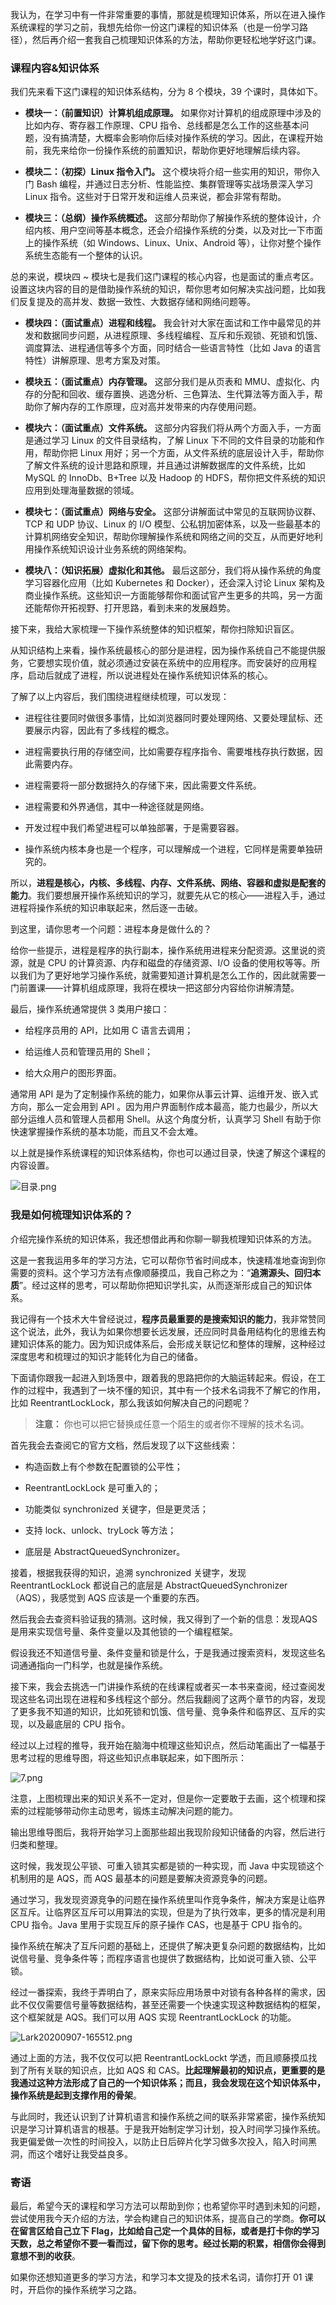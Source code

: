 <p data-nodeid="1990" class="">我认为，在学习中有一件非常重要的事情，那就是梳理知识体系，所以在进入操作系统课程的学习之前，我想先给你一份这门课程的知识体系（也是一份学习路径），然后再介绍一套我自己梳理知识体系的方法，帮助你更轻松地学好这门课。</p>
<h3 data-nodeid="1991">课程内容&amp;知识体系</h3>
<p data-nodeid="1992">我们先来看下这门课程的知识体系结构，分为 8 个模块，39 个课时，具体如下。</p>
<ul data-nodeid="1993">
<li data-nodeid="1994">
<p data-nodeid="1995"><strong data-nodeid="2088">模块一：（前置知识）计算机组成原理。</strong> 如果你对计算机的组成原理中涉及的比如内存、寄存器工作原理、CPU 指令、总线都是怎么工作的这些基本问题，没有搞清楚，大概率会影响你后续对操作系统的学习。因此，在课程开始前，我先来给你一份操作系统的前置知识，帮助你更好地理解后续内容。</p>
</li>
<li data-nodeid="1996">
<p data-nodeid="1997"><strong data-nodeid="2093">模块二：（初探）Linux 指令入门。</strong> 这个模块将介绍一些实用的知识，带你入门 Bash 编程，并通过日志分析、性能监控、集群管理等实战场景深入学习 Linux 指令。这些对于日常开发和运维人员来说，都会非常有帮助。</p>
</li>
<li data-nodeid="1998">
<p data-nodeid="1999"><strong data-nodeid="2098">模块三：（总纲）操作系统概述。</strong> 这部分帮助你了解操作系统的整体设计，介绍内核、用户空间等基本概念，还会介绍操作系统的分类，以及对比一下市面上的操作系统（如 Windows、Linux、Unix、Android 等），让你对整个操作系统生态能有一个整体的认识。</p>
</li>
</ul>
<p data-nodeid="2000">总的来说，模块四 ~ 模块七是我们这门课程的核心内容，也是面试的重点考区。设置这块内容的目的是借助操作系统的知识，帮你思考如何解决实战问题，比如我们反复提及的高并发、数据一致性、大数据存储和网络问题等。</p>
<ul data-nodeid="3167">
<li data-nodeid="3168">
<p data-nodeid="3169"><strong data-nodeid="3182">模块四：（面试重点）进程和线程。</strong> 我会针对大家在面试和工作中最常见的并发和数据同步问题，从进程原理、多线程编程、互斥和乐观锁、死锁和饥饿、调度算法、进程通信等多个方面，同时结合一些语言特性（比如 Java 的语言特性）讲解原理、思考方案及对策。</p>
</li>
<li data-nodeid="3170">
<p data-nodeid="3171"><strong data-nodeid="3187">模块五：（面试重点）内存管理。</strong> 这部分我们是从页表和 MMU、虚拟化、内存的分配和回收、缓存置换、逃逸分析、三色算法、生代算法等方面入手，帮助你了解内存的工作原理，应对高并发带来的内存使用问题。</p>
</li>
<li data-nodeid="3172">
<p data-nodeid="3173" class=""><strong data-nodeid="3192">模块六：（面试重点）文件系统。</strong> 这部分内容我们将从两个方面入手，一方面是通过学习 Linux 的文件目录结构，了解 Linux 下不同的文件目录的功能和作用，帮助你把 Linux 用好；另一个方面，从文件系统的底层设计入手，帮助你了解文件系统的设计思路和原理，并且通过讲解数据库的文件系统，比如 MySQL 的 InnoDb、B+Tree 以及 Hadoop 的 HDFS，帮你把文件系统的知识应用到处理海量数据的领域。</p>
</li>
<li data-nodeid="3174">
<p data-nodeid="3175" class=""><strong data-nodeid="3197">模块七：（面试重点）网络与安全。</strong> 这部分讲解面试中常见的互联网协议群、TCP 和 UDP 协议、Linux 的 I/O 模型、公私钥加密体系，以及一些最基本的计算机网络安全知识，帮助你理解操作系统和网络之间的交互，从而更好地利用操作系统知识设计业务系统的网络架构。</p>
</li>
<li data-nodeid="3176">
<p data-nodeid="3177"><strong data-nodeid="3202">模块八：（知识拓展）虚拟化和其他。</strong> 最后这部分，我们将从操作系统的角度学习容器化应用（比如 Kubernetes 和 Docker），还会深入讨论 Linux 架构及商业操作系统。这些知识一方面能够帮你和面试官产生更多的共鸣，另一方面还能帮你开拓视野、打开思路，看到未来的发展趋势。</p>
</li>
</ul>



<p data-nodeid="2012">接下来，我给大家梳理一下操作系统整体的知识框架，帮你扫除知识盲区。</p>
<p data-nodeid="2013">从知识结构上来看，操作系统最核心的部分是进程，因为操作系统自己不能提供服务，它要想实现价值，就必须通过安装在系统中的应用程序。而安装好的应用程序，启动后就成了进程，所以说进程处在操作系统知识体系的核心。</p>
<p data-nodeid="2014">了解了以上内容后，我们围绕进程继续梳理，可以发现：</p>
<ul data-nodeid="2015">
<li data-nodeid="2016">
<p data-nodeid="2017">进程往往要同时做很多事情，比如浏览器同时要处理网络、又要处理鼠标、还要展示内容，因此有了多线程的概念。</p>
</li>
<li data-nodeid="2018">
<p data-nodeid="2019">进程需要执行用的存储空间，比如需要存程序指令、需要堆栈存执行数据，因此需要内存。</p>
</li>
<li data-nodeid="2020">
<p data-nodeid="2021">进程需要将一部分数据持久的存储下来，因此需要文件系统。</p>
</li>
<li data-nodeid="2022">
<p data-nodeid="2023">进程需要和外界通信，其中一种途径就是网络。</p>
</li>
<li data-nodeid="2024">
<p data-nodeid="2025">开发过程中我们希望进程可以单独部署，于是需要容器。</p>
</li>
<li data-nodeid="2026">
<p data-nodeid="2027">操作系统内核本身也是一个程序，可以理解成一个进程，它同样是需要单独研究的。</p>
</li>
</ul>
<p data-nodeid="2028">所以，<strong data-nodeid="2141">进程是核心，内核、多线程、内存、文件系统、网络、容器和虚拟是配套的能力</strong>。我们要想展开操作系统知识的学习，就要先从它的核心——进程入手，通过进程将操作系统的知识串联起来，然后逐一击破。</p>
<p data-nodeid="2029">到这里，请你思考一个问题：进程本身是做什么的？</p>
<p data-nodeid="2030">给你一些提示，进程是程序的执行副本，操作系统用进程来分配资源。这里说的资源，就是 CPU 的计算资源、内存和磁盘的存储资源、I/O 设备的使用权等等。所以我们为了更好地学习操作系统，就需要知道计算机是怎么工作的，因此就需要一门前置课——计算机组成原理，我将在模块一把这部分内容给你讲解清楚。</p>
<p data-nodeid="2031">最后，操作系统通常提供 3 类用户接口：</p>
<ul data-nodeid="2032">
<li data-nodeid="2033">
<p data-nodeid="2034">给程序员用的 API，比如用 C 语言去调用；</p>
</li>
<li data-nodeid="2035">
<p data-nodeid="2036">给运维人员和管理员用的 Shell；</p>
</li>
<li data-nodeid="2037">
<p data-nodeid="2038">给大众用户的图形界面。</p>
</li>
</ul>
<p data-nodeid="2039">通常用 API 是为了定制操作系统的能力，如果你从事云计算、运维开发、嵌入式方向，那么一定会用到 API 。因为用户界面制作成本最高，能力也最少，所以大部分运维人员和管理人员都用 Shell。从这个角度分析，认真学习 Shell 有助于你快速掌握操作系统的基本功能，而且又不会太难。</p>
<p data-nodeid="2040">以上就是操作系统课程的知识体系结构，你也可以通过目录，快速了解这个课程的内容设置。</p>
<p data-nodeid="2041"><img src="https://s0.lgstatic.com/i/image/M00/4B/79/Ciqc1F9Vz7iAK8H4ABJ1CUDF2Sg647.png" alt="目录.png" data-nodeid="2152"></p>
<h3 data-nodeid="2042">我是如何梳理知识体系的？</h3>
<p data-nodeid="2043">介绍完操作系统的知识体系，我还想借此再和你聊一聊我梳理知识体系的方法。</p>
<p data-nodeid="2044">这是一套我运用多年的学习方法，它可以帮你节省时间成本，快速精准地查询到你需要的资料。这个学习方法有点像顺藤摸瓜，我自己称之为：“<strong data-nodeid="2160">追溯源头、回归本质</strong>”。经过这样的思考，可以帮助你把知识学扎实，从而逐渐形成自己的知识体系。</p>
<p data-nodeid="2045">我记得有一个技术大牛曾经说过，<strong data-nodeid="2166">程序员最重要的是搜索知识的能力</strong>，我非常赞同这个说法，此外，我认为如果你想要长远发展，还应同时具备用结构化的思维去构建知识体系的能力。因为知识成体系后，会形成关联记忆和整体的理解，这种经过深度思考和梳理过的知识才能转化为自己的储备。</p>
<p data-nodeid="2046">下面请你跟我一起进入到场景中，跟着我的思路把你的大脑运转起来。假设，在工作的过程中，我遇到了一块不懂的知识，其中有一个技术名词我不了解它的作用，比如 ReentrantLockLock，那么我该如何解决自己的问题呢？</p>
<blockquote data-nodeid="2047">
<p data-nodeid="2048"><strong data-nodeid="2172">注意：</strong> 你也可以把它替换成任意一个陌生的或者你不理解的技术名词。</p>
</blockquote>
<p data-nodeid="2049">首先我会去查阅它的官方文档，然后发现了以下这些线索：</p>
<ul data-nodeid="2050">
<li data-nodeid="2051">
<p data-nodeid="2052">构造函数上有个参数在配置锁的公平性；</p>
</li>
<li data-nodeid="2053">
<p data-nodeid="2054">ReentrantLockLock 是可重入的；</p>
</li>
<li data-nodeid="2055">
<p data-nodeid="2056">功能类似 synchronized 关键字，但是更灵活；</p>
</li>
<li data-nodeid="2057">
<p data-nodeid="2058">支持 lock、unlock、tryLock 等方法；</p>
</li>
<li data-nodeid="2059">
<p data-nodeid="2060">底层是 AbstractQueuedSynchronizer。</p>
</li>
</ul>
<p data-nodeid="2061">接着，根据我获得的知识，追溯 synchronized 关键字，发现 ReentrantLockLock 都说自己的底层是 AbstractQueuedSynchronizer（AQS），我感觉到 AQS 应该是一个重要的东西。</p>
<p data-nodeid="2062">然后我会去查资料验证我的猜测。这时候，我又得到了一个新的信息：发现AQS是用来实现信号量、条件变量以及其他锁的一个编程框架。</p>
<p data-nodeid="2063">假设我还不知道信号量、条件变量和锁是什么，于是我通过搜索资料，发现这些名词通通指向一门科学，也就是操作系统。</p>
<p data-nodeid="2064">接下来，我会去挑选一门讲操作系统的在线课程或者买一本书来查阅，经过查阅发现这些名词出现在进程和多线程这个部分。然后我翻阅了这两个章节的内容，发现了更多我不知道的知识，比如死锁和饥饿、信号量、竞争条件和临界区、互斥的实现，以及最底层的 CPU 指令。</p>
<p data-nodeid="2065">经过以上过程的推导，我开始在脑海中梳理这些知识点，然后动笔画出了一幅基于思考过程的思维导图，将这些知识点串联起来，如下图所示：</p>
<p data-nodeid="2066"><img src="https://s0.lgstatic.com/i/image/M00/4C/52/CgqCHl9XZQCALTi6AAIjl6n0qNQ452.png" alt="7.png" data-nodeid="2186"></p>
<p data-nodeid="2067">注意，上图梳理出来的知识关系不一定对，但是你一定要敢于去画，这个梳理和探索的过程能够带动你主动思考，锻炼主动解决问题的能力。</p>
<p data-nodeid="2068">输出思维导图后，我将开始学习上面那些超出我现阶段知识储备的内容，然后进行归类和整理。</p>
<p data-nodeid="2069">这时候，我发现公平锁、可重入锁其实都是锁的一种实现，而 Java 中实现锁这个机制用的是 AQS，而 AQS 最基本的问题是要解决资源竞争的问题。</p>
<p data-nodeid="2070">通过学习，我发现资源竞争的问题在操作系统里叫作竞争条件，解决方案是让临界区互斥。让临界区互斥可以用算法的实现，但是为了执行效率，更多的情况是利用 CPU 指令。Java 里用于实现互斥的原子操作 CAS，也是基于 CPU 指令的。</p>
<p data-nodeid="2071">操作系统在解决了互斥问题的基础上，还提供了解决更复杂问题的数据结构，比如说信号量、竞争条件等；而程序语言也提供了数据结构，比如说可重入锁、公平锁。</p>
<p data-nodeid="2072">经过一番探索，我终于弄明白了，原来实际应用场景中对锁有各种各样的需求，因此不仅仅需要信号量等数据结构，甚至还需要一个快速实现这种数据结构的框架，这个框架就是 AQS。我们可以用 AQS 实现 ReentrantLockLock 的功能。</p>
<p data-nodeid="2073"><img src="https://s0.lgstatic.com/i/image/M00/4B/A2/Ciqc1F9V_ciAV08TAAGaQSyH17o250.png" alt="Lark20200907-165512.png" data-nodeid="2195"></p>
<p data-nodeid="2074">通过上面的方法，我不仅仅可以把 ReentrantLockLockt 学透，而且顺藤摸瓜找到了所有关联的知识点，比如 AQS 和 CAS。<strong data-nodeid="2201">比起理解最初的知识点，更重要的是我通过这种方法形成了自己的一个知识体系；而且，我会发现在这个知识体系中，操作系统是起到支撑作用的骨架</strong>。</p>
<p data-nodeid="2075">与此同时，我还认识到了计算机语言和操作系统之间的联系非常紧密，操作系统知识是学习计算机语言的根基。于是我开始制定学习计划，投入时间学习操作系统。我更偏爱做一次性的时间投入，以防止日后碎片化学习做多次投入，陷入时间黑洞，而这个嗜好让我受益良多。</p>
<h3 data-nodeid="2076">寄语</h3>
<p data-nodeid="2077" class="">最后，希望今天的课程和学习方法可以帮助到你；也希望你平时遇到未知的问题，尝试使用我今天介绍的方法，学会构建自己的知识体系，提高自己的学商。<strong data-nodeid="2209">你可以在留言区给自己立下 Flag，比如给自己定一个具体的目标，或者是打卡你的学习天数，总之希望你不要一看而过，留下你的思考。经过长期的积累，相信你会得到意想不到的收获</strong>。</p>
<p data-nodeid="2078" class="">如果你还想知道更多的学习方法，和学习本文提及的技术名词，请你打开 01 课时，开启你的操作系统学习之路。</p>
